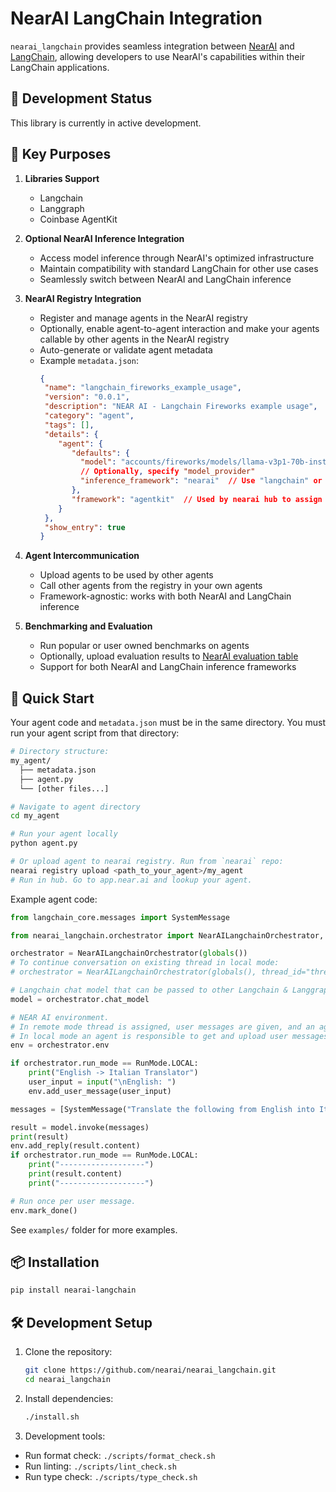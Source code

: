 # NearAI LangChain Integration

`nearai_langchain` provides seamless integration between [NearAI](https://github.com/nearai/nearai) and [LangChain](https://github.com/langchain-ai/langchain), allowing developers to use NearAI's capabilities within their LangChain applications.

## 🚧 Development Status

This library is currently in active development.

## 🎯 Key Purposes

1. **Libraries Support**
   - Langchain
   - Langgraph
   - Coinbase AgentKit

2. **Optional NearAI Inference Integration**
   - Access model inference through NearAI's optimized infrastructure
   - Maintain compatibility with standard LangChain for other use cases
   - Seamlessly switch between NearAI and LangChain inference

3. **NearAI Registry Integration**
   - Register and manage agents in the NearAI registry
   - Optionally, enable agent-to-agent interaction and make your agents callable by other agents in the NearAI registry
   - Auto-generate or validate agent metadata
   - Example `metadata.json`:
     ```json
     {
      "name": "langchain_fireworks_example_usage",
      "version": "0.0.1",
      "description": "NEAR AI - Langchain Fireworks example usage",
      "category": "agent",
      "tags": [],
      "details": {
         "agent": {
            "defaults": {
              "model": "accounts/fireworks/models/llama-v3p1-70b-instruct",
              // Optionally, specify "model_provider"
              "inference_framework": "nearai"  // Use "langchain" or "nearai" for inference
            },
            "framework": "agentkit"  // Used by nearai hub to assign correct dependencies
         }
      },
      "show_entry": true
     }

4. **Agent Intercommunication**
   - Upload agents to be used by other agents
   - Call other agents from the registry in your own agents
   - Framework-agnostic: works with both NearAI and LangChain inference

5. **Benchmarking and Evaluation**
   - Run popular or user owned benchmarks on agents
   - Optionally, upload evaluation results to [NearAI evaluation table](https://app.near.ai/evaluations)
   - Support for both NearAI and LangChain inference frameworks

## 🚀 Quick Start

Your agent code and `metadata.json` must be in the same directory. You must run your agent script from that directory:

```bash
# Directory structure:
my_agent/
  ├── metadata.json
  ├── agent.py
  └── [other files...]

# Navigate to agent directory
cd my_agent

# Run your agent locally
python agent.py

# Or upload agent to nearai registry. Run from `nearai` repo:
nearai registry upload <path_to_your_agent>/my_agent
# Run in hub. Go to app.near.ai and lookup your agent.
```

Example agent code:
```python
from langchain_core.messages import SystemMessage

from nearai_langchain.orchestrator import NearAILangchainOrchestrator, RunMode

orchestrator = NearAILangchainOrchestrator(globals())
# To continue conversation on existing thread in local mode:
# orchestrator = NearAILangchainOrchestrator(globals(), thread_id="thread_xxxxxx")

# Langchain chat model that can be passed to other Langchain & Langgraph libraries.
model = orchestrator.chat_model

# NEAR AI environment.
# In remote mode thread is assigned, user messages are given, and an agent is run at least once per user message.
# In local mode an agent is responsible to get and upload user messages.
env = orchestrator.env

if orchestrator.run_mode == RunMode.LOCAL:
    print("English -> Italian Translator")
    user_input = input("\nEnglish: ")
    env.add_user_message(user_input)

messages = [SystemMessage("Translate the following from English into Italian")] + env.list_messages()

result = model.invoke(messages)
print(result)
env.add_reply(result.content)
if orchestrator.run_mode == RunMode.LOCAL:
    print("-------------------")
    print(result.content)
    print("-------------------")

# Run once per user message.
env.mark_done()
```

See `examples/` folder for more examples.

## 📦 Installation

```bash
pip install nearai-langchain
```

## 🛠️ Development Setup

1. Clone the repository:
   ```bash
   git clone https://github.com/nearai/nearai_langchain.git
   cd nearai_langchain
   ```

2. Install dependencies:
   ```bash
   ./install.sh
   ```

3. Development tools:
- Run format check: `./scripts/format_check.sh`
- Run linting: `./scripts/lint_check.sh`
- Run type check: `./scripts/type_check.sh`
   
